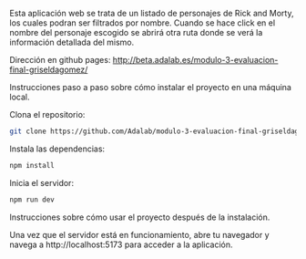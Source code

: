 Esta aplicación web se trata de un listado de personajes de Rick and Morty, los cuales podran ser filtrados por nombre. Cuando se hace click en el nombre del personaje escogido se abrirá otra ruta donde se verá la información detallada del mismo.

Dirección en github pages: http://beta.adalab.es/modulo-3-evaluacion-final-griseldagomez/

Instrucciones paso a paso sobre cómo instalar el proyecto en una máquina local.

Clona el repositorio:

```bash
git clone https://github.com/Adalab/modulo-3-evaluacion-final-griseldagomez.git
```

Instala las dependencias:
```bash
npm install
```

Inicia el servidor:

```bash
npm run dev
```

Instrucciones sobre cómo usar el proyecto después de la instalación.

Una vez que el servidor está en funcionamiento, abre tu navegador y navega a http://localhost:5173 para acceder a la aplicación.

